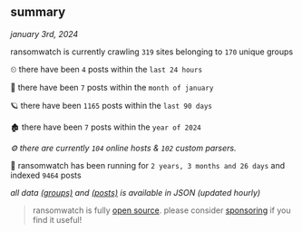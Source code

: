 
## summary
_january 3rd, 2024_

ransomwatch is currently crawling `319` sites belonging to `170` unique groups

⏲ there have been `4` posts within the `last 24 hours`

🦈 there have been `7` posts within the `month of january`

🪐 there have been `1165` posts within the `last 90 days`

🏚 there have been `7` posts within the `year of 2024`

_⚙️ there are currently `104` online hosts & `102` custom parsers._

🦕 ransomwatch has been running for `2 years, 3 months and 26 days` and indexed `9464` posts

_all data  [(groups)](http://ransomwhat.telemetry.ltd/groups) and [(posts)](http://ransomwhat.telemetry.ltd/posts) is available in JSON (updated hourly)_

> ransomwatch is fully [open source](https://github.com/joshhighet/ransomwatch#ransomwatch--). please consider [sponsoring](https://github.com/sponsors/joshhighet) if you find it useful!
